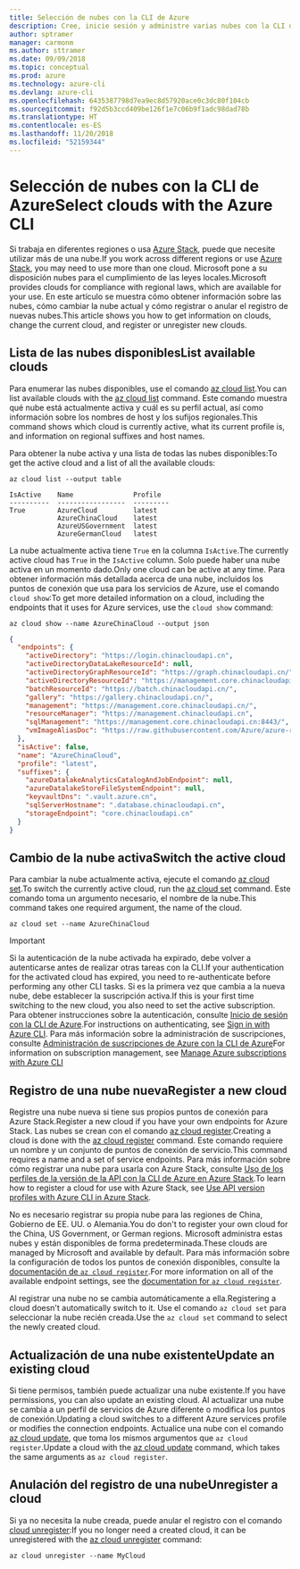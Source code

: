 ```yaml
---
title: Selección de nubes con la CLI de Azure
description: Cree, inicie sesión y administre varias nubes con la CLI de Azure.
author: sptramer
manager: carmonm
ms.author: sttramer
ms.date: 09/09/2018
ms.topic: conceptual
ms.prod: azure
ms.technology: azure-cli
ms.devlang: azure-cli
ms.openlocfilehash: 6435387798d7ea9ec8d57920ace0c3dc80f104cb
ms.sourcegitcommit: f92d5b3ccd409be126f1e7c06b9f1adc98dad78b
ms.translationtype: HT
ms.contentlocale: es-ES
ms.lasthandoff: 11/20/2018
ms.locfileid: "52159344"
---
```

# <a name="select-clouds-with-the-azure-cli"></a><span data-ttu-id="ef710-103">Selección de nubes con la CLI de Azure</span><span class="sxs-lookup"><span data-stu-id="ef710-103">Select clouds with the Azure CLI</span></span> 

<span data-ttu-id="ef710-104">Si trabaja en diferentes regiones o usa [Azure Stack](https://docs.microsoft.com/azure/azure-stack/user/), puede que necesite utilizar más de una nube.</span><span class="sxs-lookup"><span data-stu-id="ef710-104">If you work across different regions or use [Azure Stack](https://docs.microsoft.com/azure/azure-stack/user/), you may need to use more than one cloud.</span></span> <span data-ttu-id="ef710-105">Microsoft pone a su disposición nubes para el cumplimiento de las leyes locales.</span><span class="sxs-lookup"><span data-stu-id="ef710-105">Microsoft provides clouds for compliance with regional laws, which are available for your use.</span></span> <span data-ttu-id="ef710-106">En este artículo se muestra cómo obtener información sobre las nubes, cómo cambiar la nube actual y cómo registrar o anular el registro de nuevas nubes.</span><span class="sxs-lookup"><span data-stu-id="ef710-106">This article shows you how to get information on clouds, change the current cloud, and register or unregister new clouds.</span></span>

## <a name="list-available-clouds"></a><span data-ttu-id="ef710-107">Lista de las nubes disponibles</span><span class="sxs-lookup"><span data-stu-id="ef710-107">List available clouds</span></span>

<span data-ttu-id="ef710-108">Para enumerar las nubes disponibles, use el comando [az cloud list](/cli/azure/cloud#az-cloud-list).</span><span class="sxs-lookup"><span data-stu-id="ef710-108">You can list available clouds with the [az cloud list](/cli/azure/cloud#az-cloud-list) command.</span></span> <span data-ttu-id="ef710-109">Este comando muestra qué nube está actualmente activa y cuál es su perfil actual, así como información sobre los nombres de host y los sufijos regionales.</span><span class="sxs-lookup"><span data-stu-id="ef710-109">This command shows which cloud is currently active, what its current profile is, and information on regional suffixes and host names.</span></span>

<span data-ttu-id="ef710-110">Para obtener la nube activa y una lista de todas las nubes disponibles:</span><span class="sxs-lookup"><span data-stu-id="ef710-110">To get the active cloud and a list of all the available clouds:</span></span>

```azurecli-interactive
az cloud list --output table
```

```output
IsActive    Name               Profile
----------  -----------------  ---------
True        AzureCloud         latest
            AzureChinaCloud    latest
            AzureUSGovernment  latest
            AzureGermanCloud   latest
```

<span data-ttu-id="ef710-111">La nube actualmente activa tiene `True` en la columna `IsActive`.</span><span class="sxs-lookup"><span data-stu-id="ef710-111">The currently active cloud has `True` in the `IsActive` column.</span></span> <span data-ttu-id="ef710-112">Solo puede haber una nube activa en un momento dado.</span><span class="sxs-lookup"><span data-stu-id="ef710-112">Only one cloud can be active at any time.</span></span> <span data-ttu-id="ef710-113">Para obtener información más detallada acerca de una nube, incluidos los puntos de conexión que usa para los servicios de Azure, use el comando `cloud show`:</span><span class="sxs-lookup"><span data-stu-id="ef710-113">To get more detailed information on a cloud, including the endpoints that it uses for Azure services, use the `cloud show` command:</span></span>

```azurecli-interactive
az cloud show --name AzureChinaCloud --output json
```

```json
{
  "endpoints": {
    "activeDirectory": "https://login.chinacloudapi.cn",
    "activeDirectoryDataLakeResourceId": null,
    "activeDirectoryGraphResourceId": "https://graph.chinacloudapi.cn/",
    "activeDirectoryResourceId": "https://management.core.chinacloudapi.cn/",
    "batchResourceId": "https://batch.chinacloudapi.cn/",
    "gallery": "https://gallery.chinacloudapi.cn/",
    "management": "https://management.core.chinacloudapi.cn/",
    "resourceManager": "https://management.chinacloudapi.cn",
    "sqlManagement": "https://management.core.chinacloudapi.cn:8443/",
    "vmImageAliasDoc": "https://raw.githubusercontent.com/Azure/azure-rest-api-specs/master/arm-compute/quickstart-templates/aliases.json"
  },
  "isActive": false,
  "name": "AzureChinaCloud",
  "profile": "latest",
  "suffixes": {
    "azureDatalakeAnalyticsCatalogAndJobEndpoint": null,
    "azureDatalakeStoreFileSystemEndpoint": null,
    "keyvaultDns": ".vault.azure.cn",
    "sqlServerHostname": ".database.chinacloudapi.cn",
    "storageEndpoint": "core.chinacloudapi.cn"
  }
}
```

## <a name="switch-the-active-cloud"></a><span data-ttu-id="ef710-114">Cambio de la nube activa</span><span class="sxs-lookup"><span data-stu-id="ef710-114">Switch the active cloud</span></span>

<span data-ttu-id="ef710-115">Para cambiar la nube actualmente activa, ejecute el comando [az cloud set](/cli/azure/cloud#az-cloud-set).</span><span class="sxs-lookup"><span data-stu-id="ef710-115">To switch the currently active cloud, run the [az cloud set](/cli/azure/cloud#az-cloud-set) command.</span></span> <span data-ttu-id="ef710-116">Este comando toma un argumento necesario, el nombre de la nube.</span><span class="sxs-lookup"><span data-stu-id="ef710-116">This command takes one required argument, the name of the cloud.</span></span>

```azurecli-interactive
az cloud set --name AzureChinaCloud
```

> [!IMPORTANT]
> <span data-ttu-id="ef710-117">Si la autenticación de la nube activada ha expirado, debe volver a autenticarse antes de realizar otras tareas con la CLI.</span><span class="sxs-lookup"><span data-stu-id="ef710-117">If your authentication for the activated cloud has expired, you need to re-authenticate before performing any other CLI tasks.</span></span> <span data-ttu-id="ef710-118">Si es la primera vez que cambia a la nueva nube, debe establecer la suscripción activa.</span><span class="sxs-lookup"><span data-stu-id="ef710-118">If this is your first time switching to the new cloud, you also need to set the active subscription.</span></span>
> <span data-ttu-id="ef710-119">Para obtener instrucciones sobre la autenticación, consulte [Inicio de sesión con la CLI de Azure](authenticate-azure-cli.md).</span><span class="sxs-lookup"><span data-stu-id="ef710-119">For instructions on authenticating, see [Sign in with Azure CLI](authenticate-azure-cli.md).</span></span> <span data-ttu-id="ef710-120">Para más información sobre la administración de suscripciones, consulte [Administración de suscripciones de Azure con la CLI de Azure](manage-azure-subscriptions-azure-cli.md)</span><span class="sxs-lookup"><span data-stu-id="ef710-120">For information on subscription management, see [Manage Azure subscriptions with Azure CLI](manage-azure-subscriptions-azure-cli.md)</span></span>

## <a name="register-a-new-cloud"></a><span data-ttu-id="ef710-121">Registro de una nube nueva</span><span class="sxs-lookup"><span data-stu-id="ef710-121">Register a new cloud</span></span>

<span data-ttu-id="ef710-122">Registre una nube nueva si tiene sus propios puntos de conexión para Azure Stack.</span><span class="sxs-lookup"><span data-stu-id="ef710-122">Register a new cloud if you have your own endpoints for Azure Stack.</span></span> <span data-ttu-id="ef710-123">Las nubes se crean con el comando [az cloud register](/cli/azure/cloud#az-cloud-register).</span><span class="sxs-lookup"><span data-stu-id="ef710-123">Creating a cloud is done with the [az cloud register](/cli/azure/cloud#az-cloud-register) command.</span></span> <span data-ttu-id="ef710-124">Este comando requiere un nombre y un conjunto de puntos de conexión de servicio.</span><span class="sxs-lookup"><span data-stu-id="ef710-124">This command requires a name and a set of service endpoints.</span></span> <span data-ttu-id="ef710-125">Para más información sobre cómo registrar una nube para usarla con Azure Stack, consulte [Uso de los perfiles de la versión de la API con la CLI de Azure en Azure Stack](/azure/azure-stack/user/azure-stack-version-profiles-azurecli2#connect-to-azure-stack).</span><span class="sxs-lookup"><span data-stu-id="ef710-125">To learn how to register a cloud for use with Azure Stack, see [Use API version profiles with Azure CLI in Azure Stack](/azure/azure-stack/user/azure-stack-version-profiles-azurecli2#connect-to-azure-stack).</span></span>

<span data-ttu-id="ef710-126">No es necesario registrar su propia nube para las regiones de China, Gobierno de EE. UU. o Alemania.</span><span class="sxs-lookup"><span data-stu-id="ef710-126">You do don't to register your own cloud for the China, US Government, or German regions.</span></span> <span data-ttu-id="ef710-127">Microsoft administra estas nubes y están disponibles de forma predeterminada.</span><span class="sxs-lookup"><span data-stu-id="ef710-127">These clouds are managed by Microsoft and available by default.</span></span>  <span data-ttu-id="ef710-128">Para más información sobre la configuración de todos los puntos de conexión disponibles, consulte la [documentación de `az cloud register`](/cli/azure/cloud#az-cloud-register).</span><span class="sxs-lookup"><span data-stu-id="ef710-128">For more information on all of the available endpoint settings, see the [documentation for `az cloud register`](/cli/azure/cloud#az-cloud-register).</span></span>

<span data-ttu-id="ef710-129">Al registrar una nube no se cambia automáticamente a ella.</span><span class="sxs-lookup"><span data-stu-id="ef710-129">Registering a cloud doesn't automatically switch to it.</span></span> <span data-ttu-id="ef710-130">Use el comando `az cloud set` para seleccionar la nube recién creada.</span><span class="sxs-lookup"><span data-stu-id="ef710-130">Use the `az cloud set` command to select the newly created cloud.</span></span>

## <a name="update-an-existing-cloud"></a><span data-ttu-id="ef710-131">Actualización de una nube existente</span><span class="sxs-lookup"><span data-stu-id="ef710-131">Update an existing cloud</span></span>

<span data-ttu-id="ef710-132">Si tiene permisos, también puede actualizar una nube existente.</span><span class="sxs-lookup"><span data-stu-id="ef710-132">If you have permissions, you can also update an existing cloud.</span></span> <span data-ttu-id="ef710-133">Al actualizar una nube se cambia a un perfil de servicios de Azure diferente o modifica los puntos de conexión.</span><span class="sxs-lookup"><span data-stu-id="ef710-133">Updating a cloud switches to a different Azure services profile or modifies the connection endpoints.</span></span>
<span data-ttu-id="ef710-134">Actualice una nube con el comando [az cloud update](/cli/azure/cloud#az-cloud-update), que toma los mismos argumentos que `az cloud register`.</span><span class="sxs-lookup"><span data-stu-id="ef710-134">Update a cloud with the [az cloud update](/cli/azure/cloud#az-cloud-update) command, which takes the same arguments as `az cloud register`.</span></span>

## <a name="unregister-a-cloud"></a><span data-ttu-id="ef710-135">Anulación del registro de una nube</span><span class="sxs-lookup"><span data-stu-id="ef710-135">Unregister a cloud</span></span>

<span data-ttu-id="ef710-136">Si ya no necesita la nube creada, puede anular el registro con el comando [cloud unregister](/cli/azure/cloud#az-cloud-unregister):</span><span class="sxs-lookup"><span data-stu-id="ef710-136">If you no longer need a created cloud, it can be unregistered with the [az cloud unregister](/cli/azure/cloud#az-cloud-unregister) command:</span></span>

```azurecli-interactive
az cloud unregister --name MyCloud
```
